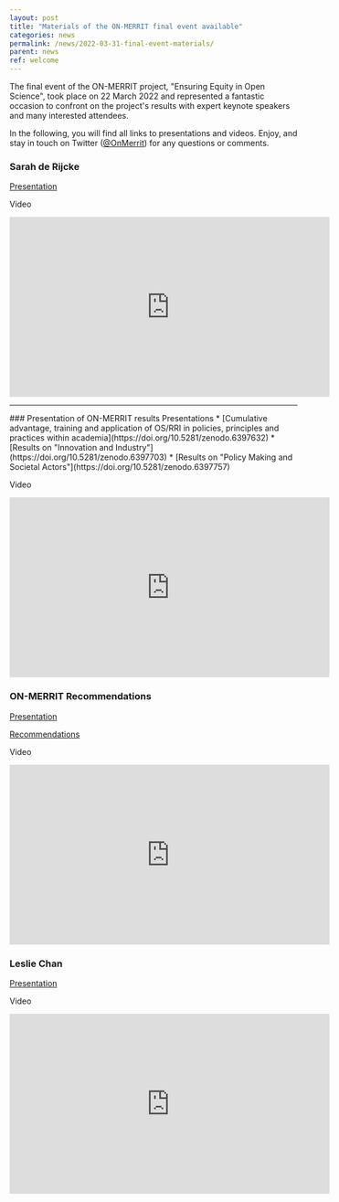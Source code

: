 ```yaml
---
layout: post
title: "Materials of the ON-MERRIT final event available"
categories: news
permalink: /news/2022-03-31-final-event-materials/
parent: news
ref: welcome
---
```


The final event of the ON-MERRIT project, "Ensuring Equity in Open Science", took place on 22 March 2022 and represented a fantastic occasion to confront on the project's results with expert keynote speakers and many interested attendees.

In the following, you will find all links to presentations and videos. Enjoy, and stay in touch on Twitter ([@OnMerrit](https://twitter.com/OnMerrit)) for any questions or comments.


### Sarah de Rijcke
[Presentation](https://doi.org/10.5281/zenodo.6397581)

Video

<div class="responsive-embed">
  <iframe width="560" height="315" src="https://www.youtube.com/embed/4NsTK6UhexE" title="YouTube video player" frameborder="0" allow="accelerometer; autoplay; clipboard-write; encrypted-media; gyroscope; picture-in-picture" allowfullscreen></iframe>
  </div>
 
<hr /> 
### Presentation of ON-MERRIT results
Presentations
* [Cumulative advantage, training and application of OS/RRI in policies, principles and practices within academia](https://doi.org/10.5281/zenodo.6397632)
* [Results on "Innovation and Industry"](https://doi.org/10.5281/zenodo.6397703)
* [Results on "Policy Making and Societal Actors"](https://doi.org/10.5281/zenodo.6397757)

Video
<div class="responsive-embed">
  <iframe width="560" height="315" src="https://www.youtube.com/embed/bjli_YMSitc" title="YouTube video player" frameborder="0" allow="accelerometer; autoplay; clipboard-write; encrypted-media; gyroscope; picture-in-picture" allowfullscreen></iframe>
  </div>
  
### ON-MERRIT Recommendations
[Presentation](https://doi.org/10.5281/zenodo.6407932)

[Recommendations](https://doi.org/10.5281/zenodo.6276752)

Video
<div class="responsive-embed">
  <iframe width="560" height="315" src="https://www.youtube.com/embed/BdRw_9NfyDk" title="YouTube video player" frameborder="0" allow="accelerometer; autoplay; clipboard-write; encrypted-media; gyroscope; picture-in-picture" allowfullscreen></iframe>
  </div>

### Leslie Chan
[Presentation](https://doi.org/10.5281/zenodo.6377047)

Video
<div class="responsive-embed">
  <iframe width="560" height="315" src="https://www.youtube.com/embed/MzKI-uFB-Xs" title="YouTube video player" frameborder="0" allow="accelerometer; autoplay; clipboard-write; encrypted-media; gyroscope; picture-in-picture" allowfullscreen></iframe>
  </div>
